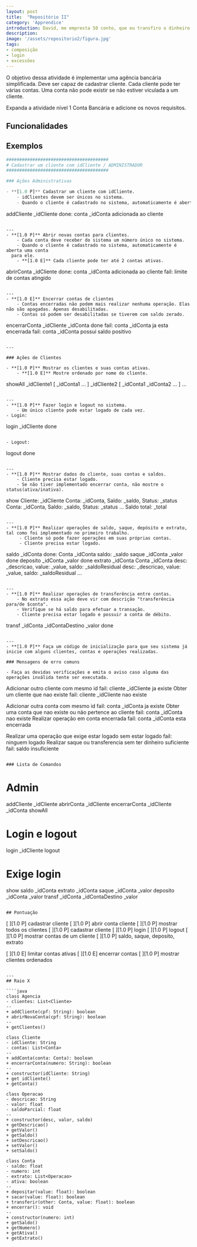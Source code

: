 ```yaml
---
layout: post
title:  "Repositório II"
category: 'Apprendice'
introduction: David, me empresta 50 conto, que eu transfiro o dinheiro. Só pra eu não ter que ir lá no caixa rápido. Emprestei. Até hoje estou esperando essa transferência. Deve ter sido problema no banco.
description: 
image: '/assets/repositorio2/figura.jpg'
tags:
- composição
- login
- excessões
---
```


O objetivo dessa atividade é implementar uma agência bancária simplificada. Deve ser capaz de cadastrar cliente. Cada cliente pode ter várias contas. Uma conta não pode existir se não estiver viculada a um cliente.

Expanda a atividade nível 1 Conta Bancária e adicione os novos requisitos.

## Funcionalidades

## Exemplos

```python
#######################################
# Cadastrar um cliente com idCliente / ADMINISTRADOR
#######################################

### Ações Administrativas

- **[1.0 P]** Cadastrar um cliente com idCliente.
    - idClientes devem ser únicos no sistema.
    - Quando o cliente é cadastrado no sistema, automaticamente é aberta uma conta

```
addCliente _idCliente
  done: conta _idConta adicionada ao cliente
```

---
- **[1.0 P]** Abrir novas contas para clientes.
    - Cada conta deve receber do sistema um número único no sistema.
    - Quando o cliente é cadastrado no sistema, automaticamente é aberta uma conta
  para ele.
    - **[1.0 E]** Cada cliente pode ter até 2 contas ativas.

```
abrirConta _idCliente
  done: conta _idConta adicionada ao cliente
  fail: limite de contas atingido
```

---
- **[1.0 E]** Encerrar contas de clientes
    - Contas encerradas não podem mais realizar nenhuma operação. Elas não são apagadas. Apenas desabilitadas.
    - Contas só podem ser desabilitadas se tiverem com saldo zerado.

```
encerrarConta _idCliente _idConta
  done
  fail: conta _idConta ja esta encerrada
  fail: conta _idConta possui saldo positivo
```

---

### Ações de Clientes

- **[1.0 P]** Mostrar os clientes e suas contas ativas.
    - **[1.0 E]** Mostre ordenado por nome do cliente.

```
showAll
  _idCliente1 [ _idConta1 ... ]
  _idCliente2 [ _idConta1 _idConta2 ... ]
  ...
```

---
- **[1.0 P]** Fazer login e logout no sistema.
    - Um único cliente pode estar logado de cada vez.
- Login:

```
login _idCliente
  done
```

- Logout:

```
logout
  done
```

---
- **[1.0 P]** Mostrar dados do cliente, suas contas e saldos.
    - Cliente precisa estar logado.
    - Se não tiver implementado encerrar conta, não mostre o status(ativa/inativa).

```
show
  Cliente: _idCliente
  Conta: _idConta, Saldo: _saldo, Status: _status
  Conta: _idConta, Saldo: _saldo, Status: _status
  ...
  Saldo total: _total
```

---
- **[1.0 P]** Realizar operações de saldo, saque, depósito e extrato, tal como foi implementado no primeiro trabalho.
     - Cliente só pode fazer operações em suas próprias contas.
     - Cliente precisa estar logado.

```
saldo _idConta
  done: Conta _idConta saldo: _saldo
saque _idConta _valor
  done
deposito _idConta _valor
  done
extrato _idConta
  Conta _idConta
  desc: _descricao, value: _value, saldo: _saldoResidual
  desc: _descricao, value: _value, saldo: _saldoResidual
  ...
```

---
- **[1.0 P]** Realizar operações de transferência entre contas.
    - No extrato essa ação deve vir com descrição "transferência para/de $conta".
    - Verifique se há saldo para efetuar a transação.
    - Cliente precisa estar logado e possuir a conta de débito.

```
transf _idConta _idContaDestino _valor
  done
```

---
- **[1.0 P]** Faça um código de inicialização para que seu sistema já inicie com alguns clientes, contas e operações realizadas.

### Mensagens de erro comuns

- Faça as devidas verificações e emita o aviso caso alguma das operações inválida tente ser executada.

```
Adicionar outro cliente com mesmo id
  fail: cliente _idCliente ja existe
Obter um cliente que nao existe
  fail: cliente _idCliente nao existe

Adicionar outra conta com mesmo id
  fail: conta _idConta ja existe
Obter uma conta que nao existe ou não pertence ao cliente
  fail: conta _idConta nao existe
Realizar operação em conta encerrada
  fail: conta _idConta esta encerrada

Realizar uma operação que exige estar logado sem estar logado
  fail: ninguem logado
Realizar saque ou transferencia sem ter dinheiro suficiente
  fail: saldo insuficiente
```

### Lista de Comandos

```
# Admin
addCliente    _idCliente
abrirConta    _idCliente
encerrarConta _idCliente _idConta
showAll

# Login e logout
login    _idCliente
logout

# Exige login
show
saldo    _idConta
extrato  _idConta
saque    _idConta _valor
deposito _idConta _valor
transf   _idConta _idContaDestino _valor
```

## Pontuação

```
[ ][1.0 P] cadastrar cliente
[ ][1.0 P] abrir conta cliente
[ ][1.0 P] mostrar todos os clientes
[ ][1.0 P] cadastrar cliente
[ ][1.0 P] login
[ ][1.0 P] logout
[ ][1.0 P] mostrar contas de um cliente
[ ][1.0 P] saldo, saque, deposito, extrato

[ ][1.0 E] limitar contas ativas
[ ][1.0 E] encerrar contas
[ ][1.0 P] mostrar clientes ordenados
```

---
## Raio X

````java
class Agencia
- clientes: List<Cliente>
--
+ addCliente(cpf: String): boolean
+ abrirNovaConta(cpf: String): boolean
--
+ getClientes()

class Cliente
- idCliente: String
- contas: List<Conta>
--
+ addConta(conta: Conta): boolean
+ encerrarConta(numero: String): boolean
--
+ constructor(idCliente: String)
+ get idCliente()
+ getConta()

class Operacao
- descricao: String
- valor: float
- saldoParcial: float
--
+ constructor(desc, valor, saldo)
+ getDescricao()
+ getValor()
+ getSaldo()
+ setDescricao()
+ setValor()
+ setSaldo()

class Conta
- saldo: float
- numero: int
- extrato: List<Operacao>
- ativa: boolean
--
+ depositar(value: float): boolean
+ sacar(value: float): boolean
+ transferir(other: Conta, value: float): boolean
+ encerrar(): void
--
+ constructor(numero: int)
+ getSaldo()
+ getNumero()
+ getAtiva()
+ getExtrato()

````
